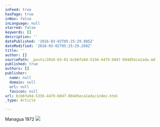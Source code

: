 ```yaml
---
inFeed: true
hasPage: true
inNav: false
inLanguage: null
starred: false
keywords: []
description: ''
datePublished: '2016-03-02T05:25:29.885Z'
dateModified: '2016-03-02T05:25:29.260Z'
title: ''
author: []
sourcePath: _posts/2016-03-01-bcb6fa94-5336-4479-b047-894d5eca1ada.md
published: true
authors: []
publisher:
  name: null
  domain: null
  url: null
  favicon: null
url: bcb6fa94-5336-4479-b047-894d5eca1ada/index.html
_type: Article

---
```

Managua 1972
![](https://the-grid-user-content.s3-us-west-2.amazonaws.com/48ff91eb-e28b-47a4-9761-7c8b996f45bb.jpg)